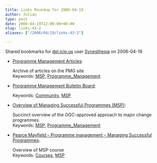 ```yaml
---
title: Links Roundup for 2006-04-19
author: Julian
type: post
date: 2006-04-19T22:00:00+00:00
slug: links-43-2 
aliases: ["/2006/04/19/links-43-2"]

---
```

Shared bookmarks for [del.icio.us][1] user  [Synesthesia][2] on 2006-04-19

  * [Programme Management Articles][3]:
  
    Archive of articles on the PMG site   
    Keywords: [MSP][4], [Programme_Management][5]
  * [Programme Management Bulletin Board][6]:
  
       
    Keywords: [Community][7], [MSP][4]
  * [Overview of Managing Successful Programmes (MSP)][8]:
  
    Succinct overview of the OGC-approved approach to major change programmes.   
    Keywords: [MSP][4], [Programme_Management][5]
  * [Pearce Mayfield &#8211; Programme management &#8211; Managing Successful Programmes][9]:
  
    Overview of MSP course   
    Keywords: [Courses][10], [MSP][4]

 [1]: https://del.icio.us/
 [2]: https://del.icio.us/synesthesia
 [3]: https://www.e-programme.com/articles_site.htm "https://www.e-programme.com/articles_site.htm"
 [4]: https://del.icio.us/synesthesia/MSP
 [5]: https://del.icio.us/synesthesia/Programme_Management
 [6]: https://www.e-programme.com/cgi-bin/forum/forumdisplay.cgi?action=topics&forum=Programme%20Management&number=1&DaysPrune=1000&LastLogin= "https://www.e-programme.com/cgi-bin/forum/forumdisplay.cgi?action=topics&forum=Programme%20Management&number=1&DaysPrune=1000&LastLogin="
 [7]: https://del.icio.us/synesthesia/Community
 [8]: https://www.ogc.gov.uk/sdtoolkit/deliveryteam/briefings/businesschange/prog_mgmt.html "https://www.ogc.gov.uk/sdtoolkit/deliveryteam/briefings/businesschange/prog_mgmt.html"
 [9]: https://www.pearcemayfield.com/msp/index.html "https://www.pearcemayfield.com/msp/index.html"
 [10]: https://del.icio.us/synesthesia/Courses